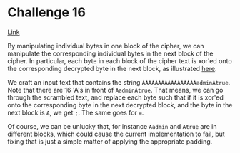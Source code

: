 # Challenge 16

[Link](http://cryptopals.com/sets/2/challenges/16)

By manipulating individual bytes in one block of the cipher, we can manipulate the
corresponding individual bytes in the next block of the cipher. In particular,
each byte in each block of the cipher text is xor'ed onto the corresponding
decrypted byte in the next block, as illustrated
[here](https://en.wikipedia.org/wiki/Block_cipher_mode_of_operation#CBC).

We craft an input text that contains the string `AAAAAAAAAAAAAAAAAadminAtrue`.
Note that there are 16 'A's in front of `AadminAtrue`. That means, we can go
through the scrambled text, and replace each byte such that if it is xor'ed onto
the corresponding byte in the next decrypted block, and the byte in the next
block is `A`, we get `;`. The same goes for `=`.

Of course, we can be unlucky that, for instance `Aadmin` and `Atrue` are in
different blocks, which could cause the current implementation to fail, but
fixing that is just a simple matter of applying the appropriate padding.
